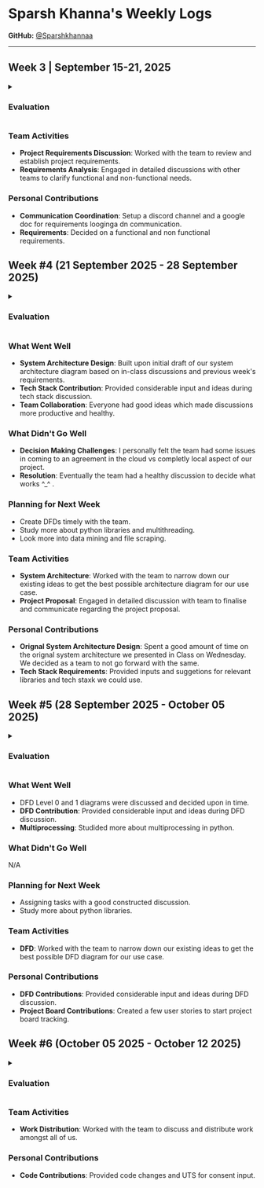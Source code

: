 # Sparsh Khanna's Weekly Logs

**GitHub:** [@Sparshkhannaa](https://github.com/Sparshkhannaa)

---

## Week 3 | September 15-21, 2025

<details>
  <summary><h3>Evaluation</h3></summary>

![E71811CD-4677-4DC1-BE84-21A49EC3229B](https://github.com/user-attachments/assets/995a966b-8f6a-428f-9ba1-327201ed5232)


</details>

### Team Activities
- **Project Requirements Discussion**: Worked with the team to review and establish project requirements.  
- **Requirements Analysis**: Engaged in detailed discussions with other teams to clarify functional and non-functional needs.  

### Personal Contributions
- **Communication Coordination**: Setup a discord channel and a google doc for requirements looginga dn communication.  
- **Requirements**: Decided on a functional and non functional requirements.



## Week #4 (21 September 2025 - 28 September 2025)
<details>
  <summary><h3>Evaluation</h3></summary>
  
---![9C9A62FC-929A-4852-AC3B-1A2BD66E10E5](https://github.com/user-attachments/assets/5cb2e290-764d-47c9-8f93-9110210ea25b)

</details>

### What Went Well
  - **System Architecture Design**: Built upon initial draft of our system architecture diagram based on in-class discussions and previous week's requirements.
  - **Tech Stack Contribution**: Provided considerable input and ideas during tech stack discussion.
  - **Team Collaboration**: Everyone had good ideas which made discussions more productive and healthy.

  ### What Didn't Go Well
  - **Decision Making Challenges**: I personally felt the team had some issues in coming to an agreement in the cloud vs completly local aspect of our project.
  - **Resolution**: Eventually the team had a healthy discussion to decide what works ^_^ .

  ### Planning for Next Week
  - Create DFDs timely with the team.
  - Study more about python libraries and multithreading.
  - Look more into data mining and file scraping.
### Team Activities
- **System Architecture**: Worked with the team to narrow down our existing ideas to get the best possible architecture diagram for our use case.  
- **Project Proposal**: Engaged in detailed discussion with team to finalise and communicate regarding the project proposal.  

### Personal Contributions
- **Orignal System Architecture Design**: Spent a good amount of time on the orignal system architecture we presented in Class on Wednesday. We decided as a team to not go forward with the same.  
- **Tech Stack Requirements**: Provided inputs and suggetions for relevant libraries and tech staxk we could use.


## Week #5 (28 September 2025 - October 05 2025)
<details>
  <summary><h3>Evaluation</h3></summary>


![99D1327B-6DFA-468A-B910-537E28AEBB96](https://github.com/user-attachments/assets/0929edc8-c0cd-41cc-a686-e2c6a08d8088)
</details>

### What Went Well
  - DFD Level 0 and 1 diagrams were discussed and decided upon in time.
  - **DFD Contribution**: Provided considerable input and ideas during DFD discussion.
  - **Multiprocessing**: Studided more about multiprocessing in python.

  ### What Didn't Go Well
N/A
  ### Planning for Next Week
  - Assigning tasks with a good constructed discussion.
  - Study more about python libraries.

### Team Activities
- **DFD**: Worked with the team to narrow down our existing ideas to get the best possible DFD diagram for our use case.  

### Personal Contributions
- **DFD Contributions**: Provided considerable input and ideas during DFD discussion. 
- **Project Board Contributions**: Created a few user stories to start project board tracking.

## Week #6 (October 05 2025 - October 12 2025)
<details>
  <summary><h3>Evaluation</h3></summary>

</details>

### Team Activities
- **Work Distribution**: Worked with the team to discuss and distribute work amongst all of us.  

### Personal Contributions
- **Code Contributions**: Provided code changes and UTS for consent input. 